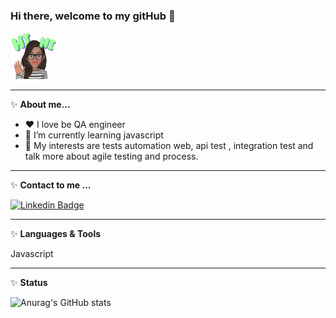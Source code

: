 ### Hi there, welcome to my gitHub  👋


<img src=AREmoji_20210612_200022_1066.gif width="75" height="75">

 ----
 ✨ <b>About me...</b>
 

 - ❤️ I love be QA engineer 
 - 🌱 I’m currently learning javascript    
 - 🤔 My interests are tests automation web, api test , integration test  and talk more about agile testing and process.        

---
✨ <b>Contact to me ...</b>


[![Linkedin Badge](https://img.shields.io/badge/-LinkedIn-blue?style=flat-square&logo=Linkedin&logoColor=white&link=https://www.linkedin.com/in/lucilene-martins-629a5021/?locale=en_US)](https://www.linkedin.com/in/lucilene-martins-629a5021/?locale=en_US) 


 
 ----
✨ <b> Languages & Tools</b></br>

Javascript


  ----
✨ <b>Status</b> </br>

 ![Anurag's GitHub stats](https://github-readme-stats.vercel.app/api?username=LucileneMartins&show_icons=true&theme=radical)





<!--
**LucileneMartins/LucileneMartins** is a ✨ _special_ ✨ repository because its `README.md` (this file) appears on your GitHub profile.

Here are some ideas to get you started:

- 🔭 I’m currently working on ...
- 🌱 I’m currently learning ...
- 👯 I’m looking to collaborate on ...
- 🤔 I’m looking for help with ...
- 💬 Ask me about ...
- 📫 How to reach me: ...
- 😄 Pronouns: ...
- ⚡ Fun fact: ...
-->
